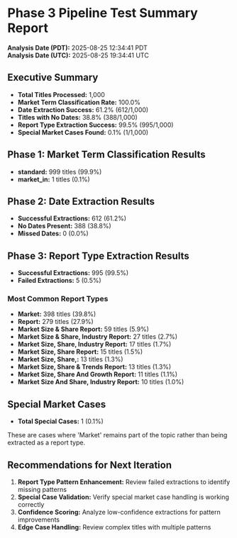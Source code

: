 # Phase 3 Pipeline Test Summary Report

**Analysis Date (PDT):** 2025-08-25 12:34:41 PDT  
**Analysis Date (UTC):** 2025-08-25 19:34:41 UTC

## Executive Summary

- **Total Titles Processed:** 1,000
- **Market Term Classification Rate:** 100.0%
- **Date Extraction Success:** 61.2% (612/1,000)
- **Titles with No Dates:** 38.8% (388/1,000)
- **Report Type Extraction Success:** 99.5% (995/1,000)
- **Special Market Cases Found:** 0.1% (1/1,000)

## Phase 1: Market Term Classification Results

- **standard:** 999 titles (99.9%)
- **market_in:** 1 titles (0.1%)


## Phase 2: Date Extraction Results

- **Successful Extractions:** 612 (61.2%)
- **No Dates Present:** 388 (38.8%)
- **Missed Dates:** 0 (0.0%)

## Phase 3: Report Type Extraction Results

- **Successful Extractions:** 995 (99.5%)
- **Failed Extractions:** 5 (0.5%)

### Most Common Report Types

- **Market:** 398 titles (39.8%)
- **Report:** 279 titles (27.9%)
- **Market Size & Share Report:** 59 titles (5.9%)
- **Market Size & Share, Industry Report:** 27 titles (2.7%)
- **Market Size, Share, Industry Report:** 17 titles (1.7%)
- **Market Size, Share Report:** 15 titles (1.5%)
- **Market Size, Share,:** 13 titles (1.3%)
- **Market Size, Share & Trends Report:** 13 titles (1.3%)
- **Market Size, Share And Growth Report:** 11 titles (1.1%)
- **Market Size And Share, Industry Report:** 10 titles (1.0%)


## Special Market Cases

- **Total Special Cases:** 1 (0.1%)

These are cases where 'Market' remains part of the topic rather than being extracted as a report type.

## Recommendations for Next Iteration

1. **Report Type Pattern Enhancement:** Review failed extractions to identify missing patterns
2. **Special Case Validation:** Verify special market case handling is working correctly
3. **Confidence Scoring:** Analyze low-confidence extractions for pattern improvements
4. **Edge Case Handling:** Review complex titles with multiple patterns

